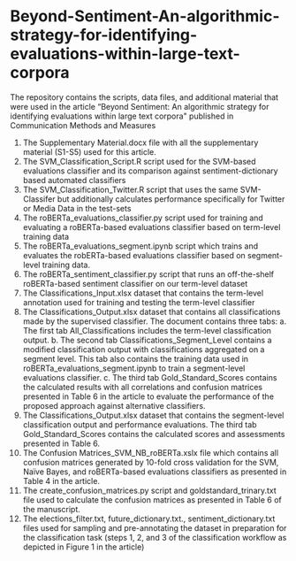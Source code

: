 # Beyond-Sentiment-An-algorithmic-strategy-for-identifying-evaluations-within-large-text-corpora
The repository contains the scripts, data files, and additional material that were used in the article “Beyond Sentiment: An algorithmic strategy for identifying evaluations within large text corpora" published in Communication Methods and Measures
1.	The Supplementary Material.docx file with all the supplementary material (S1-S5) used for this article. 
2.	The SVM_Classification_Script.R script used for the SVM-based evaluations classifier and its comparison against sentiment-dictionary based automated classifiers 
3.	The SVM_Classification_Twitter.R script that uses the same SVM-Classifer but additionally calculates performance specifically for Twitter or Media Data in the test-sets 
4.	The roBERTa_evaluations_classifier.py script used for training and evaluating a roBERTa-based evaluations classifier based on term-level training data 
5.	The roBERTa_evaluations_segment.ipynb script which trains and evaluates the robERTa-based evaluations classifier based on segment-level training data.
6.	The roBERTa_sentiment_classifier.py script that runs an off-the-shelf roBERTa-based sentiment classifier on our term-level dataset
7.	The Classifications_Input.xlsx dataset that contains the term-level annotation used for training and testing the term-level classifier
8.	The Classifications_Output.xlsx dataset that contains all classifications made by the supervised classifier. The document contains three tabs:
a.	The first tab All_Classifications includes the term-level classification output.
b.	The second tab Classifications_Segment_Level contains a modified classification output with classifications aggregated on a segment level. This tab also contains the training data used in roBERTa_evaluations_segment.ipynb to train a segment-level evaluations classifier.
c.	The third tab Gold_Standard_Scores contains the calculated results with all correlations and confusion matrices presented in Table 6 in the article to evaluate the performance of the proposed approach against alternative classifiers. 
10.	The Classifications_Output.xlsx dataset that contains the segment-level classification output and performance evaluations. The third tab Gold_Standard_Scores contains the calculated scores and assessments presented in Table 6.
11.	The Confusion Matrices_SVM_NB_roBERTa.xslx file which contains all confusion matrices generated by 10-fold cross validation for the SVM, Naïve Bayes, and roBERTa-based evaluations classifiers as presented in Table 4 in the article.
12.	The create_confusion_matrices.py script and goldstandard_trinary.txt file used to calculate the confusion matrices as presented in Table 6 of the manuscript.
13.	The elections_filter.txt, future_dictionary.txt., sentiment_dictionary.txt files used for sampling and pre-annotating the dataset in preparation for the classification task (steps 1, 2, and 3 of the classification workflow as depicted in Figure 1 in the article)
